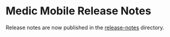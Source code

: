 # Medic Mobile Release Notes

Release notes are now published in the [release-notes](https://github.com/medic/cht-core/tree/master/release-notes) directory.
